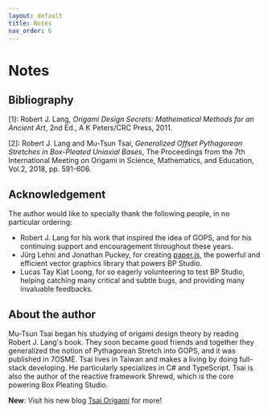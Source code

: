 ```yaml
---
layout: default
title: Notes
nav_order: 6
---
```


# Notes

## Bibliography

<span id="b1">[1]</span>: Robert J. Lang, *Origami Design Secrets: Mathematical Methods for an Ancient Art*, 2nd Ed., A K Peters/CRC Press, 2011.

<span id="b2">[2]</span>: Robert J. Lang and Mu-Tsun Tsai, *Generalized Offset Pythagorean Stretches in Box-Pleated Uniaxial Bases*, The Proceedings from the 7th International Meeting on Origami in Science, Mathematics, and Education, Vol.2, 2018, pp. 591-606.

## Acknowledgement

The author would like to specially thank the following people, in no particular ordering:
- Robert J. Lang for his work that inspired the idea of GOPS,
and for his continuing support and encouragement throughout these years.
- Jürg Lehni and Jonathan Puckey, for creating [paper.js](http://paperjs.org/),
the powerful and efficient vector graphics library that powers BP Studio.
- Lucas Tay Kiat Loong, for so eagerly volunteering to test BP Studio,
helping catching many critical and subtle bugs, and providing many invaluable feedbacks.

## About the author

Mu-Tsun Tsai began his studying of origami design theory by reading Robert J. Lang's book.
They soon became good friends and together they generalized the notion of Pythagorean Stretch into GOPS,
and it was published in 7OSME.
Tsai lives in Taiwan and makes a living by doing full-stack developing.
He particularly specializes in C# and TypeScript.
Tsai is also the author of the reactive framework Shrewd,
which is the core powering Box Pleating Studio.

**New**: Visit his new blog [Tsai Origami](https://origami.abstreamace.com/) for more!
